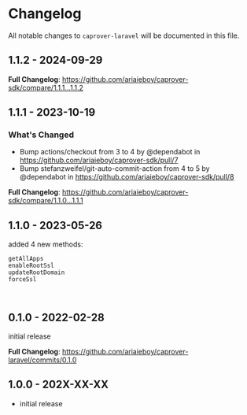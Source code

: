 # Changelog

All notable changes to `caprover-laravel` will be documented in this file.

## 1.1.2 - 2024-09-29

**Full Changelog**: https://github.com/ariaieboy/caprover-sdk/compare/1.1.1...1.1.2

## 1.1.1 - 2023-10-19

### What's Changed

- Bump actions/checkout from 3 to 4 by @dependabot in https://github.com/ariaieboy/caprover-sdk/pull/7
- Bump stefanzweifel/git-auto-commit-action from 4 to 5 by @dependabot in https://github.com/ariaieboy/caprover-sdk/pull/8

**Full Changelog**: https://github.com/ariaieboy/caprover-sdk/compare/1.1.0...1.1.1

## 1.1.0 - 2023-05-26

added 4 new methods:

```
getAllApps
enableRootSsl
updateRootDomain
forceSsl



```
## 0.1.0 - 2022-02-28

initial release

**Full Changelog**: https://github.com/ariaieboy/caprover-laravel/commits/0.1.0

## 1.0.0 - 202X-XX-XX

- initial release
